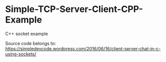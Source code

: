 # Simple-TCP-Server-Client-CPP-Example
C++ socket example

Source code belongs to:
https://simpledevcode.wordpress.com/2016/06/16/client-server-chat-in-c-using-sockets/
